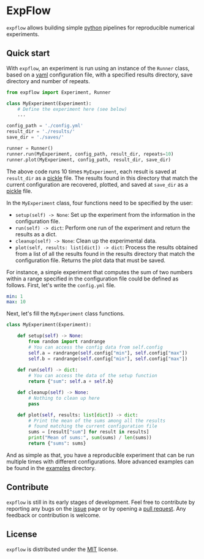 # ExpFlow

`expflow` allows building simple [python](https://python.org) pipelines for reproducible numerical experiments.

## Quick start

With `expflow`, an experiment is run using an instance of the `Runner` class, based on a [yaml](https://yaml.org) configuration file, with a specified results directory, save directory and number of repeats.

```python
from expflow import Experiment, Runner

class MyExperiment(Experiment):
    # Define the experiment here (see below)
    ...

config_path = './config.yml'
result_dir = './results/'
save_dir = './saves/'

runner = Runner()
runner.run(MyExperiment, config_path, result_dir, repeats=10)
runner.plot(MyExperiment, config_path, result_dir, save_dir)
```

The above code runs 10 times `MyExperiment`, each result is saved at `result_dir` as a [pickle](https://docs.python.org/3/library/pickle.html) file.
The results found in this directory that match the current configuration are recovered, plotted, and saved at `save_dir` as a [pickle](https://docs.python.org/3/library/pickle.html) file.

In the `MyExperiment` class, four functions need to be specified by the user:

- `setup(self) -> None`: Set up the experiment from the information in the configuration file.
- `run(self) -> dict`: Perform one run of the experiment and return the results as a dict.
- `cleanup(self) -> None`: Clean up the experimental data.
- `plot(self, results: list[dict]) -> dict`: Process the results obtained from a list of all the results found in the results directory that match the configuration file. Returns the plot data that must be saved.

For instance, a simple experiment that computes the sum of two numbers within a range specified in the configuration file could be defined as follows.
First, let's write the `config.yml` file.

```yaml
min: 1
max: 10
```

Next, let's fill the `MyExperiment` class functions.

```python
class MyExperiment(Experiment):

    def setup(self) -> None:
        from random import randrange
        # You can access the config data from self.config
        self.a = randrange(self.config["min"], self.config["max"])
        self.b = randrange(self.config["min"], self.config["max"])
    
    def run(self) -> dict:
        # You can access the data of the setup function
        return {"sum": self.a + self.b}

    def cleanup(self) -> None:
        # Nothing to clean up here
        pass

    def plot(self, results: list[dict]) -> dict:
        # Print the mean of the sums among all the results
        # found matching the current configuration file
        sums = [result["sum"] for result in results]
        print("Mean of sums:", sum(sums) / len(sums))
        return {"sums": sums}
```

And as simple as that, you have a reproducible experiment that can be run multiple times with different configurations.
More advanced examples can be found in the [examples](https://github.com/TheoGuyard/ExpFlow/tree/main/examples) directory.

## Contribute

`expflow` is still in its early stages of development.
Feel free to contribute by reporting any bugs on the [issue](https://github.com/TheoGuyard/ExpFlow/issues) page or by opening a [pull request](https://github.com/TheoGuyard/ExpFlow/pulls).
Any feedback or contribution is welcome.

## License

`expflow` is distributed under the
[MIT](https://github.com/TheoGuyard/ExpFlow/blob/main/LICENSE) license.
